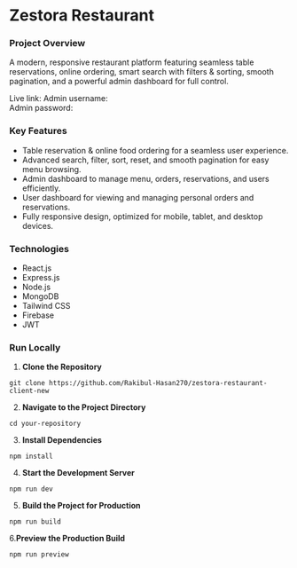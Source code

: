 # Zestora Restaurant

### Project Overview
A modern, responsive restaurant platform featuring seamless table reservations, online ordering, smart search with filters & sorting, smooth pagination, and a powerful admin dashboard for full control.

Live link: 
Admin username:  
Admin password: 


### Key Features

- Table reservation & online food ordering for a seamless user experience.  
- Advanced search, filter, sort, reset, and smooth pagination for easy menu browsing.  
- Admin dashboard to manage menu, orders, reservations, and users efficiently.  
- User dashboard for viewing and managing personal orders and reservations.  
- Fully responsive design, optimized for mobile, tablet, and desktop devices.


### Technologies

- React.js
- Express.js
- Node.js
- MongoDB
- Tailwind CSS
- Firebase
- JWT


### Run Locally

1. **Clone the Repository**
```  
git clone https://github.com/Rakibul-Hasan270/zestora-restaurant-client-new
```
2. **Navigate to the Project Directory**
``` 
cd your-repository
```
3. **Install Dependencies**
```  
npm install
```
4. **Start the Development Server**
```  
npm run dev
```
5. **Build the Project for Production**
```  
npm run build
```
6.**Preview the Production Build**
```  
npm run preview
```